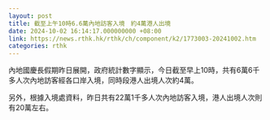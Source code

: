 ```yaml
---
layout: post
title: 截至上午10時6.6萬內地訪客入境　約4萬港人出境
date: 2024-10-02 16:14:17.000000000 +08:00
link: https://news.rthk.hk/rthk/ch/component/k2/1773003-20241002.htm
categories: rthk
---
```


內地國慶長假期昨日展開，政府統計數字顯示，今日截至早上10時，共有6萬6千多人次內地訪客經各口岸入境，同時段港人出境人次約4萬。

另外，根據入境處資料，昨日共有22萬1千多人次內地訪客入境，港人出境人次則有20萬左右。
